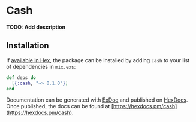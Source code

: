 # Cash

**TODO: Add description**

## Installation

If [available in Hex](https://hex.pm/docs/publish), the package can be installed
by adding `cash` to your list of dependencies in `mix.exs`:

```elixir
def deps do
  [{:cash, "~> 0.1.0"}]
end
```

Documentation can be generated with [ExDoc](https://github.com/elixir-lang/ex_doc)
and published on [HexDocs](https://hexdocs.pm). Once published, the docs can
be found at [https://hexdocs.pm/cash](https://hexdocs.pm/cash).

